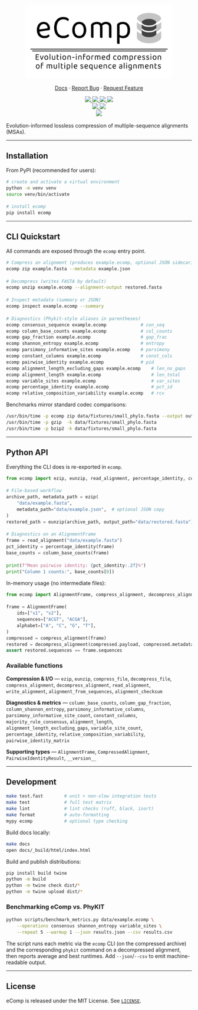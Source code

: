 <p align="center">
  <a href="https://github.com/jlsteenwyk/ecomp">
    <img src="https://raw.githubusercontent.com/JLSteenwyk/ecomp/master/docs/_static/img/logo_transparent_background.png" alt="Logo" width="400">
  </a>
  <p align="center">
    <a href="https://jlsteenwyk.com/ecomp/">Docs</a>
    ·
    <a href="https://github.com/jlsteenwyk/ecomp/issues">Report Bug</a>
    ·
    <a href="https://github.com/jlsteenwyk/ecomp/issues">Request Feature</a>
  </p>
    <p align="center">
        <a href="https://github.com/JLSteenwyk/ecomp/actions" alt="Build">
            <img src="https://img.shields.io/github/actions/workflow/status/JLSteenwyk/ecomp/ci.yml?branch=main">
        </a>
        <a href="https://codecov.io/gh/jlsteenwyk/ecomp" alt="Coverage">
          <img src="https://codecov.io/gh/jlsteenwyk/ecomp/branch/main/graph/badge.svg?token=0J49I6441V">
        </a>
        <a href="https://github.com/jlsteenwyk/ecomp/graphs/contributors" alt="Contributors">
            <img src="https://img.shields.io/github/contributors/jlsteenwyk/ecomp">
        </a>
        <a href="https://bsky.app/profile/jlsteenwyk.bsky.social" target="_blank" rel="noopener noreferrer">
          <img src="https://img.shields.io/badge/Bluesky-0285FF?logo=bluesky&logoColor=fff">
        </a>
        <br />
        <a href="https://pepy.tech/badge/ecomp">
          <img src="https://static.pepy.tech/personalized-badge/ecomp?period=total&units=international_system&left_color=grey&right_color=blue&left_text=PyPi%20Downloads">
        </a>
        <!-- <a href="https://anaconda.org/bioconda/ecomp">
          <img src="https://img.shields.io/conda/dn/bioconda/ecomp?label=bioconda%20downloads" alt="Bioconda Downloads">
        </a> -->
        <a href="https://lbesson.mit-license.org/" alt="License">
            <img src="https://img.shields.io/badge/License-MIT-blue.svg">
        </a>
        <br />
        <a href="https://pypi.org/project/ecomp/" alt="PyPI - Python Version">
            <img src="https://img.shields.io/pypi/pyversions/ecomp">
        </a>
        <!-- <a href="https://journals.plos.org/plosbiology/article?id=10.1371/journal.pbio.3001007">
          <img src="https://zenodo.org/badge/DOI/10.1371/journal.pbio.3001007.svg">  
        </a>    -->
    </p>
</p>


Evolution-informed lossless compression of multiple-sequence alignments (MSAs).

---

## Installation

From PyPI (recommended for users):

```bash
# create and activate a virtual environment
python -m venv venv
source venv/bin/activate

# install ecomp
pip install ecomp
```

---

## CLI Quickstart

All commands are exposed through the `ecomp` entry point.

```bash
# Compress an alignment (produces example.ecomp, optional JSON sidecar)
ecomp zip example.fasta --metadata example.json

# Decompress (writes FASTA by default)
ecomp unzip example.ecomp --alignment-output restored.fasta

# Inspect metadata (summary or JSON)
ecomp inspect example.ecomp --summary

# Diagnostics (Phykit-style aliases in parentheses)
ecomp consensus_sequence example.ecomp             # con_seq
ecomp column_base_counts example.ecomp             # col_counts
ecomp gap_fraction example.ecomp                   # gap_frac
ecomp shannon_entropy example.ecomp                # entropy
ecomp parsimony_informative_sites example.ecomp    # parsimony
ecomp constant_columns example.ecomp               # const_cols
ecomp pairwise_identity example.ecomp              # pid
ecomp alignment_length_excluding_gaps example.ecomp    # len_no_gaps
ecomp alignment_length example.ecomp                   # len_total
ecomp variable_sites example.ecomp                     # var_sites
ecomp percentage_identity example.ecomp                # pct_id
ecomp relative_composition_variability example.ecomp   # rcv
```

Benchmarks mirror standard codec comparisons:

```bash
/usr/bin/time -p ecomp zip data/fixtures/small_phylo.fasta --output out.ecomp
/usr/bin/time -p gzip  -k data/fixtures/small_phylo.fasta
/usr/bin/time -p bzip2 -k data/fixtures/small_phylo.fasta
```

---

## Python API

Everything the CLI does is re-exported in `ecomp`.

```python
from ecomp import ezip, eunzip, read_alignment, percentage_identity, column_base_counts

# File-based workflow
archive_path, metadata_path = ezip(
    "data/example.fasta",
    metadata_path="data/example.json",  # optional JSON copy
)
restored_path = eunzip(archive_path, output_path="data/restored.fasta")

# Diagnostics on an AlignmentFrame
frame = read_alignment("data/example.fasta")
pct_identity = percentage_identity(frame)
base_counts = column_base_counts(frame)

print(f"Mean pairwise identity: {pct_identity:.2f}%")
print("Column 1 counts:", base_counts[0])
```

In-memory usage (no intermediate files):

```python
from ecomp import AlignmentFrame, compress_alignment, decompress_alignment

frame = AlignmentFrame(
    ids=["s1", "s2"],
    sequences=["ACGT", "ACGA"],
    alphabet=["A", "C", "G", "T"],
)
compressed = compress_alignment(frame)
restored = decompress_alignment(compressed.payload, compressed.metadata)
assert restored.sequences == frame.sequences
```

### Available functions

**Compression & I/O** — `ezip`, `eunzip`, `compress_file`, `decompress_file`,
`compress_alignment`, `decompress_alignment`, `read_alignment`,
`write_alignment`, `alignment_from_sequences`, `alignment_checksum`

**Diagnostics & metrics** — `column_base_counts`, `column_gap_fraction`,
`column_shannon_entropy`, `parsimony_informative_columns`,
`parsimony_informative_site_count`, `constant_columns`,
`majority_rule_consensus`, `alignment_length`,
`alignment_length_excluding_gaps`, `variable_site_count`, `percentage_identity`,
`relative_composition_variability`, `pairwise_identity_matrix`

**Supporting types** — `AlignmentFrame`, `CompressedAlignment`,
`PairwiseIdentityResult`, `__version__`

---

## Development

```bash
make test.fast        # unit + non-slow integration tests
make test             # full test matrix
make lint             # lint checks (ruff, black, isort)
make format           # auto-formatting
mypy ecomp            # optional type checking
```

Build docs locally:

```bash
make docs
open docs/_build/html/index.html
```

Build and publish distributions:

```bash
pip install build twine
python -m build
python -m twine check dist/*
python -m twine upload dist/*
```

### Benchmarking eComp vs. PhyKIT

```bash
python scripts/benchmark_metrics.py data/example.ecomp \
    --operations consensus shannon_entropy variable_sites \
    --repeat 5 --warmup 1 --json results.json --csv results.csv
```

The script runs each metric via the `ecomp` CLI (on the compressed archive) and
the corresponding `phykit` command on a decompressed alignment, then reports
average and best runtimes. Add `--json`/`--csv` to emit machine-readable output.

---

## License

eComp is released under the MIT License. See [`LICENSE`](LICENSE).
